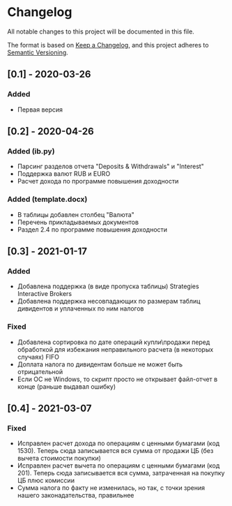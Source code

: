 # Changelog

All notable changes to this project will be documented in this file.

The format is based on [Keep a Changelog](https://keepachangelog.com/en/1.0.0/),
and this project adheres to [Semantic Versioning](https://semver.org/spec/v2.0.0.html).

## [0.1] - 2020-03-26

### Added
- Первая версия

## [0.2] - 2020-04-26

### Added (ib.py)
- Парсинг разделов отчета "Deposits & Withdrawals" и "Interest"
- Поддержка валют RUB и EURO
- Расчет дохода по программе повышения доходности

### Added (template.docx)
- В таблицы добавлен столбец "Валюта"
- Перечень прикладываемых документов
- Раздел 2.4 по программе повышения доходности

## [0.3] - 2021-01-17

### Added
- Добавлена поддержка (в виде пропуска таблицы) Strategies Interactive Brokers
- Добавлена поддержка несовпадающих по размерам таблиц дивидентов и уплаченных по ним налогов 

### Fixed
- Добавлена сортировка по дате операций купли\продажи перед обработкой для избежания неправильного расчета (в некоторых случаях) FIFO
- Доплата налога по дивидентам больше не может быть отрицательной
- Если ОС не Windows, то скрипт просто не открывает файл-отчет в конце (раньше выдавал ошибку)

## [0.4] - 2021-03-07
### Fixed
- Исправлен расчет дохода по операциям с ценными бумагами (код 1530). Теперь сюда записывается вся сумма от продажи ЦБ (без вычета стоимости покупки)
- Исправлен расчет вычета по операциям с ценными бумагами (код 201). Теперь сюда записывается вся сумма, затраченная на покупку ЦБ плюс комиссии
- Сумма налога по факту не изменилась, но так, с точки зрения нашего законадательства, правильнее

